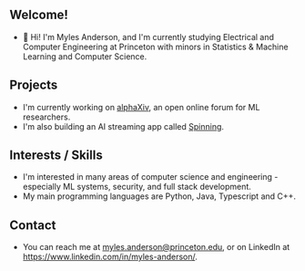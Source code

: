 ## Welcome!
- 👋 Hi! I'm Myles Anderson, and I'm currently studying Electrical and Computer Engineering at Princeton with minors in Statistics & Machine Learning and Computer Science.
## Projects
- I'm currently working on [alphaXiv](https://alphaxiv.org), an open online forum for ML researchers.
- I'm also building an AI streaming app called [Spinning](https://spinning1.vercel.app).
## Interests / Skills
- I'm interested in many areas of computer science and engineering - especially ML systems, security, and full stack development.
- My main programming languages are Python, Java, Typescript and C++. 
## Contact
- You can reach me at myles.anderson@princeton.edu, or on LinkedIn at https://www.linkedin.com/in/myles-anderson/.

<!---
myles332/myles332 is a ✨ special ✨ repository because its `README.md` (this file) appears on your GitHub profile.
You can click the Preview link to take a look at your changes.
--->
